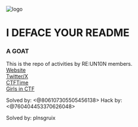 ![logo](https://ichef.bbci.co.uk/ace/standard/976/cpsprodpb/456e/live/08bb1170-3f6c-11ef-abf4-9dcdb3140a6f.jpg.webp)
# I DEFACE YOUR README 
### A GOAT
This is the repo of activities by RE:UN10N members.\
[Website](http://reun10n.team/)\
[Twitter/X](https://x.com/reun10n_/)\
[CTFTime](https://ctftime.org/team/307413)\
[Girls in CTF](https://girls-in-ctf.online/)

Solved by: <@806107305505456138> 
Hack by: <@760404453370626048> 

Solved by: plnsgruix